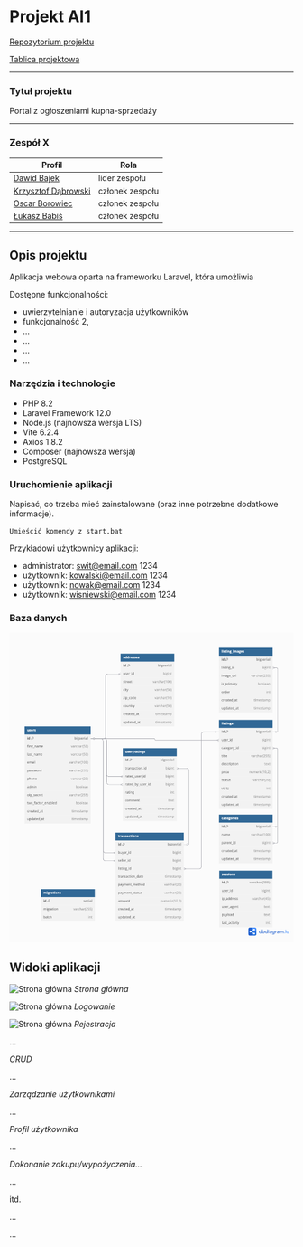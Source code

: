 # Projekt AI1

[Repozytorium projektu](https://github.com/lab2-team1/ai1)

[Tablica projektowa](https://github.com/orgs/lab2-team1/projects/1)

---


### Tytuł projektu

Portal z ogłoszeniami kupna-sprzedaży

---

### Zespół X

| Profil | Rola |
| ------ | ------ |
| [Dawid Bajek](https://github.com/Baju16) | lider zespołu |
| [Krzysztof Dąbrowski](https://github.com/SooNlK) | członek zespołu |
| [Oscar Borowiec](https://github.com/oscarek03) | członek zespołu |
| [Łukasz Babiś](https://github.com/Chirockat) | członek zespołu |

---


## Opis projektu

Aplikacja webowa oparta na frameworku Laravel, która umożliwia

Dostępne funkcjonalności:
* uwierzytelnianie i autoryzacja użytkowników
* funkcjonalność 2,
* ...
* ...
* ...
* ...

### Narzędzia i technologie
* PHP 8.2
* Laravel Framework 12.0
* Node.js (najnowsza wersja LTS)
* Vite 6.2.4
* Axios 1.8.2
* Composer (najnowsza wersja)
* PostgreSQL

### Uruchomienie aplikacji

Napisać, co trzeba mieć zainstalowane (oraz inne potrzebne dodatkowe informacje).

```
Umieścić komendy z start.bat

```

Przykładowi użytkownicy aplikacji:
* administrator: swit@email.com 1234
* użytkownik: kowalski@email.com 1234
* użytkownik: nowak@email.com 1234
* użytkownik: wisniewski@email.com 1234

### Baza danych

![Diagram ERD](./docs-img/erd.png)

## Widoki aplikacji 

![Strona główna](./docs-img/screen.png)
*Strona główna*

![Strona główna](./docs-img/screen.png)
*Logowanie*

![Strona główna](./docs-img/screen.png)
*Rejestracja*

...

*CRUD*

...

*Zarządzanie użytkownikami*

...

*Profil użytkownika*

...

*Dokonanie zakupu/wypożyczenia...*

...

itd.

...


...
